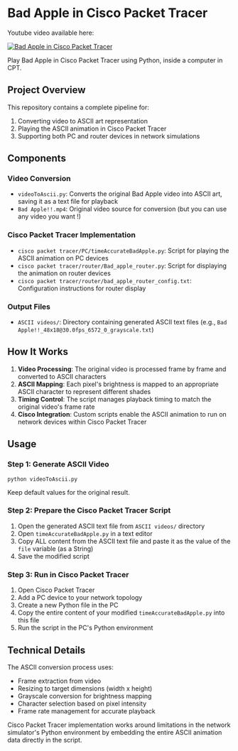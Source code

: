 # Bad Apple in Cisco Packet Tracer
Youtube video available here:

[![Bad Apple in Cisco Packet Tracer](https://img.youtube.com/vi/OW7dnr0aOqs/0.jpg)](https://youtu.be/OW7dnr0aOqs?si=Xn7q4KdyrlpGUiIf)


Play Bad Apple in Cisco Packet Tracer using Python, inside a computer in CPT.

## Project Overview

This repository contains a complete pipeline for:
1. Converting video to ASCII art representation
2. Playing the ASCII animation in Cisco Packet Tracer
3. Supporting both PC and router devices in network simulations

## Components

### Video Conversion
- `videoToAscii.py`: Converts the original Bad Apple video into ASCII art, saving it as a text file for playback
- `Bad Apple!!.mp4`: Original video source for conversion (but you can use any video you want !)

### Cisco Packet Tracer Implementation
- `cisco packet tracer/PC/timeAccurateBadApple.py`: Script for playing the ASCII animation on PC devices
- `cisco packet tracer/router/Bad_apple_router.py`: Script for displaying the animation on router devices
- `cisco packet tracer/router/bad_apple_router_config.txt`: Configuration instructions for router display

### Output Files
- `ASCII videos/`: Directory containing generated ASCII text files (e.g., `Bad Apple!!_48x18@30.0fps_6572_0_grayscale.txt`)

## How It Works

1. **Video Processing**: The original video is processed frame by frame and converted to ASCII characters
2. **ASCII Mapping**: Each pixel's brightness is mapped to an appropriate ASCII character to represent different shades
3. **Timing Control**: The script manages playback timing to match the original video's frame rate
4. **Cisco Integration**: Custom scripts enable the ASCII animation to run on network devices within Cisco Packet Tracer

## Usage

### Step 1: Generate ASCII Video
```
python videoToAscii.py
```
Keep default values for the original result.

### Step 2: Prepare the Cisco Packet Tracer Script
1. Open the generated ASCII text file from `ASCII videos/` directory
2. Open `timeAccurateBadApple.py` in a text editor
3. Copy ALL content from the ASCII text file and paste it as the value of the `file` variable (as a String)
4. Save the modified script

### Step 3: Run in Cisco Packet Tracer
1. Open Cisco Packet Tracer
2. Add a PC device to your network topology
3. Create a new Python file in the PC
4. Copy the entire content of your modified `timeAccurateBadApple.py` into this file
5. Run the script in the PC's Python environment

## Technical Details

The ASCII conversion process uses:
- Frame extraction from video
- Resizing to target dimensions (width x height)
- Grayscale conversion for brightness mapping
- Character selection based on pixel intensity
- Frame rate management for accurate playback

Cisco Packet Tracer implementation works around limitations in the network simulator's Python environment by embedding the entire ASCII animation data directly in the script.
